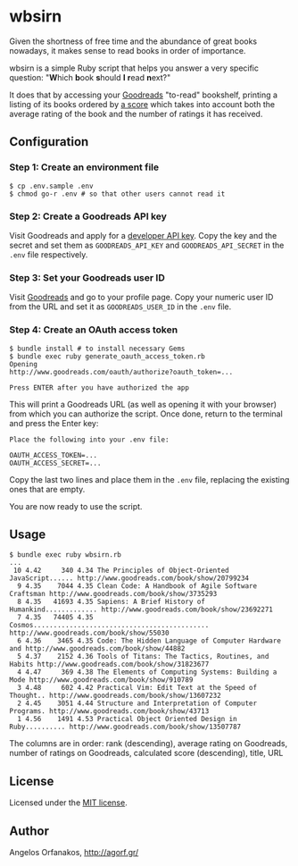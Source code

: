 # wbsirn

Given the shortness of free time and the abundance of great books nowadays, it
makes sense to read books in order of importance.

wbsirn is a simple Ruby script that helps you answer a very specific question:
"**W**hich **b**ook **s**hould **I** **r**ead **n**ext?"

It does that by accessing your [Goodreads][] "to-read" bookshelf, printing a
listing of its books ordered by [a score][] which takes into account both the
average rating of the book and the number of ratings it has received.

## Configuration

### Step 1: Create an environment file

    $ cp .env.sample .env
    $ chmod go-r .env # so that other users cannot read it

### Step 2: Create a Goodreads API key

Visit Goodreads and apply for a [developer API key][key]. Copy the key and the
secret and set them as `GOODREADS_API_KEY` and `GOODREADS_API_SECRET` in the
`.env` file respectively.

### Step 3: Set your Goodreads user ID

Visit [Goodreads][] and go to your profile page. Copy your numeric user ID from
the URL and set it as `GOODREADS_USER_ID` in the `.env` file.

### Step 4: Create an OAuth access token

    $ bundle install # to install necessary Gems
    $ bundle exec ruby generate_oauth_access_token.rb
    Opening
    http://www.goodreads.com/oauth/authorize?oauth_token=...

    Press ENTER after you have authorized the app

This will print a Goodreads URL (as well as opening it with your browser) from
which you can authorize the script. Once done, return to the terminal and press
the Enter key:

    Place the following into your .env file:

    OAUTH_ACCESS_TOKEN=...
    OAUTH_ACCESS_SECRET=...

Copy the last two lines and place them in the `.env` file, replacing the
existing ones that are empty.

You are now ready to use the script.

## Usage

    $ bundle exec ruby wbsirn.rb
    ...
     10 4.42     340 4.34 The Principles of Object-Oriented JavaScript...... http://www.goodreads.com/book/show/20799234
      9 4.35    7044 4.35 Clean Code: A Handbook of Agile Software Craftsman http://www.goodreads.com/book/show/3735293
      8 4.35   41693 4.35 Sapiens: A Brief History of Humankind............. http://www.goodreads.com/book/show/23692271
      7 4.35   74405 4.35 Cosmos............................................ http://www.goodreads.com/book/show/55030
      6 4.36    3465 4.35 Code: The Hidden Language of Computer Hardware and http://www.goodreads.com/book/show/44882
      5 4.37    2152 4.36 Tools of Titans: The Tactics, Routines, and Habits http://www.goodreads.com/book/show/31823677
      4 4.47     369 4.38 The Elements of Computing Systems: Building a Mode http://www.goodreads.com/book/show/910789
      3 4.48     602 4.42 Practical Vim: Edit Text at the Speed of Thought.. http://www.goodreads.com/book/show/13607232
      2 4.45    3051 4.44 Structure and Interpretation of Computer Programs. http://www.goodreads.com/book/show/43713
      1 4.56    1491 4.53 Practical Object Oriented Design in Ruby.......... http://www.goodreads.com/book/show/13507787

The columns are in order: rank (descending), average rating on Goodreads, number
of ratings on Goodreads, calculated score (descending), title, URL

## License

Licensed under the [MIT license][].

## Author

Angelos Orfanakos, http://agorf.gr/

[Goodreads]: https://www.goodreads.com/
[API]: https://www.goodreads.com/api
[a score]: http://stackoverflow.com/a/2134629
[key]: https://www.goodreads.com/api/keys
[MIT license]: https://github.com/agorf/wbsirn/blob/master/LICENSE.txt
